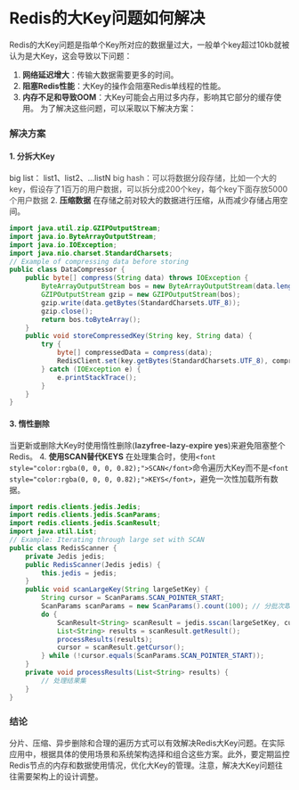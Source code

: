 # Redis的大Key问题如何解决
<font style="color:rgba(0, 0, 0, 0.82);">Redis的大Key问题是指单个Key所对应的数据量过大，一般单个key超过10kb就被认为是大Key，这会导致以下问题：</font>
1. **<font style="color:rgba(0, 0, 0, 0.82);">网络延迟增大</font>**<font style="color:rgba(0, 0, 0, 0.82);">：传输大数据需要更多的时间。</font>
2. **<font style="color:rgba(0, 0, 0, 0.82);">阻塞Redis性能</font>**<font style="color:rgba(0, 0, 0, 0.82);">：大Key的操作会阻塞Redis单线程的性能。</font>
3. **<font style="color:rgba(0, 0, 0, 0.82);">内存不足和导致OOM</font>**<font style="color:rgba(0, 0, 0, 0.82);">：大Key可能会占用过多内存，影响其它部分的缓存使用。</font>
<font style="color:rgba(0, 0, 0, 0.82);">为了解决这些问题，可以采取以下解决方案：</font>
### <font style="color:rgba(0, 0, 0, 0.82);">解决方案</font>
#### <font style="color:rgba(0, 0, 0, 0.82);">1. </font>**<font style="color:rgba(0, 0, 0, 0.82);">分拆大Key</font>**
<font style="color:rgba(0, 0, 0, 0.82);">big list： list1、list2、...listN</font>
<font style="color:rgb(74, 74, 74);">big hash：可以将数据分段存储，比如一个大的key，假设存了1百万的用户数据，可以拆分成200个key，每个key下面存放5000个用户数据</font>
<font style="color:rgb(74, 74, 74);"></font>
<font style="color:rgba(0, 0, 0, 0.82);">2. </font>**<font style="color:rgba(0, 0, 0, 0.82);">压缩数据</font>**
<font style="color:rgba(0, 0, 0, 0.82);">在存储之前对较大的数据进行压缩，从而减少存储占用空间。</font>
```java
import java.util.zip.GZIPOutputStream;  
import java.io.ByteArrayOutputStream;  
import java.io.IOException;  
import java.nio.charset.StandardCharsets;  
// Example of compressing data before storing  
public class DataCompressor {  
    public byte[] compress(String data) throws IOException {  
        ByteArrayOutputStream bos = new ByteArrayOutputStream(data.length());  
        GZIPOutputStream gzip = new GZIPOutputStream(bos);  
        gzip.write(data.getBytes(StandardCharsets.UTF_8));  
        gzip.close();  
        return bos.toByteArray();  
    }  
    public void storeCompressedKey(String key, String data) {  
        try {  
            byte[] compressedData = compress(data);  
            RedisClient.set(key.getBytes(StandardCharsets.UTF_8), compressedData);  
        } catch (IOException e) {  
            e.printStackTrace();  
        }  
    }  
}
```
#### <font style="color:rgba(0, 0, 0, 0.82);">3.</font><font style="color:rgba(0, 0, 0, 0.82);"> </font>**<font style="color:rgba(0, 0, 0, 0.82);">惰性删除</font>**
<font style="color:rgba(0, 0, 0, 0.82);">当更新或删除大Key时使用惰性删除(</font>**<font style="color:rgb(74, 74, 74);">lazyfree-lazy-expire yes</font>**<font style="color:rgb(74, 74, 74);"></font><font style="color:rgba(0, 0, 0, 0.82);">)来避免阻塞整个Redis。</font>
<font style="color:rgba(0, 0, 0, 0.82);">4. </font>**<font style="color:rgba(0, 0, 0, 0.82);">使用SCAN替代KEYS</font>**
<font style="color:rgba(0, 0, 0, 0.82);">在处理集合时，使用</font>`<font style="color:rgba(0, 0, 0, 0.82);">SCAN</font>`<font style="color:rgba(0, 0, 0, 0.82);">命令遍历大Key而不是</font>`<font style="color:rgba(0, 0, 0, 0.82);">KEYS</font>`<font style="color:rgba(0, 0, 0, 0.82);">，避免一次性加载所有数据。</font>
```java
import redis.clients.jedis.Jedis;  
import redis.clients.jedis.ScanParams;  
import redis.clients.jedis.ScanResult;  
import java.util.List;  
// Example: Iterating through large set with SCAN  
public class RedisScanner {  
    private Jedis jedis;  
    public RedisScanner(Jedis jedis) {  
        this.jedis = jedis;  
    }  
    public void scanLargeKey(String largeSetKey) {  
        String cursor = ScanParams.SCAN_POINTER_START;  
        ScanParams scanParams = new ScanParams().count(100); // 分批次取100个  
        do {  
            ScanResult<String> scanResult = jedis.sscan(largeSetKey, cursor, scanParams);  
            List<String> results = scanResult.getResult();  
            processResults(results);  
            cursor = scanResult.getCursor();  
        } while (!cursor.equals(ScanParams.SCAN_POINTER_START));  
    }  
    private void processResults(List<String> results) {  
        // 处理结果集  
    }  
}
```
### <font style="color:rgba(0, 0, 0, 0.82);">结论</font>
<font style="color:rgba(0, 0, 0, 0.82);">分片、压缩、异步删除和合理的遍历方式可以有效解决Redis大Key问题。在实际应用中，根据具体的使用场景和系统架构选择和组合这些方案。此外，要定期监控Redis节点的内存和数据使用情况，优化大Key的管理。注意，解决大Key问题往往需要架构上的设计调整。</font>
